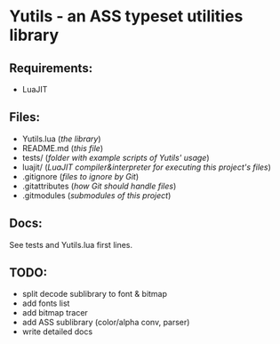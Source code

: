 Yutils - an ASS typeset utilities library
=========================================
Requirements:
-------------
* LuaJIT

Files:
------
* Yutils.lua (*the library*)
* README.md (*this file*)
* tests/ (*folder with example scripts of Yutils' usage*)
* luajit/ (*LuaJIT compiler&interpreter for executing this project's files*)
* .gitignore (*files to ignore by Git*)
* .gitattributes (*how Git should handle files*)
* .gitmodules (*submodules of this project*)

Docs:
-----
See tests and Yutils.lua first lines.

TODO:
-----
* split decode sublibrary to font & bitmap
* add fonts list
* add bitmap tracer
* add ASS sublibrary (color/alpha conv, parser)
* write detailed docs